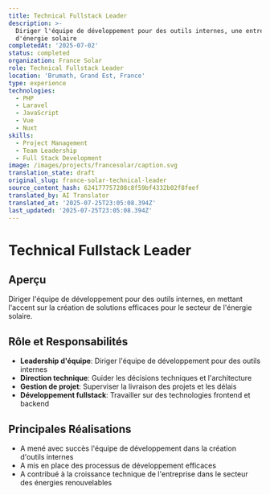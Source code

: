 ```yaml
---
title: Technical Fullstack Leader
description: >-
  Diriger l'équipe de développement pour des outils internes, une entreprise
  d'énergie solaire
completedAt: '2025-07-02'
status: completed
organization: France Solar
role: Technical Fullstack Leader
location: 'Brumath, Grand Est, France'
type: experience
technologies:
  - PHP
  - Laravel
  - JavaScript
  - Vue
  - Nuxt
skills:
  - Project Management
  - Team Leadership
  - Full Stack Development
image: /images/projects/francesolar/caption.svg
translation_state: draft
original_slug: france-solar-technical-leader
source_content_hash: 624177757208c8f59bf4332b02f8feef
translated_by: AI Translator
translated_at: '2025-07-25T23:05:08.394Z'
last_updated: '2025-07-25T23:05:08.394Z'
---
```


# Technical Fullstack Leader

## Aperçu

Diriger l'équipe de développement pour des outils internes, en mettant l'accent sur la création de solutions efficaces pour le secteur de l'énergie solaire.

## Rôle et Responsabilités

- **Leadership d'équipe**: Diriger l'équipe de développement pour des outils internes
- **Direction technique**: Guider les décisions techniques et l'architecture
- **Gestion de projet**: Superviser la livraison des projets et les délais
- **Développement fullstack**: Travailler sur des technologies frontend et backend

## Principales Réalisations

- A mené avec succès l'équipe de développement dans la création d'outils internes
- A mis en place des processus de développement efficaces
- A contribué à la croissance technique de l'entreprise dans le secteur des énergies renouvelables
